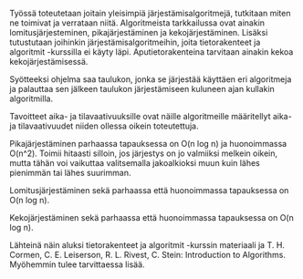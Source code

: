 Työssä toteutetaan joitain yleisimpiä järjestämisalgoritmejä, tutkitaan miten ne toimivat ja verrataan niitä. Algoritmeista tarkkailussa ovat ainakin lomitusjärjesteminen, pikajärjestäminen ja kekojärjestäminen. Lisäksi tutustutaan joihinkin järjestämisalgoritmeihin, joita tietorakenteet ja algoritmit -kurssilla ei käyty läpi. Aputietorakenteina tarvitaan ainakin kekoa kekojärjestämisessä.

Syötteeksi ohjelma saa taulukon, jonka se järjestää käyttäen eri algoritmeja ja palauttaa sen jälkeen taulukon järjestämiseen kuluneen ajan kullakin algoritmilla.

Tavoitteet aika- ja tilavaativuuksille ovat näille algoritmeille määritellyt aika- ja tilavaativuudet niiden ollessa oikein toteutettuja.

Pikajärjestäminen parhaassa tapauksessa on O(n log n) ja huonoimmassa O(n^2). Toimii hitaasti silloin, jos järjestys on jo valmiiksi melkein oikein, mutta tähän voi vaikuttaa valitsemalla jakoalkioksi muun kuin lähes pienimmän tai lähes suurimman.

Lomitusjärjestäminen sekä parhaassa että huonoimmassa tapauksessa on O(n log n).

Kekojärjestäminen sekä parhaassa että huonoimmassa tapauksessa on O(n log n).

Lähteinä näin aluksi tietorakenteet ja algoritmit -kurssin materiaali ja T. H. Cormen, C. E. Leiserson, R. L. Rivest, C. Stein: Introduction to Algorithms. Myöhemmin tulee tarvittaessa lisää.

